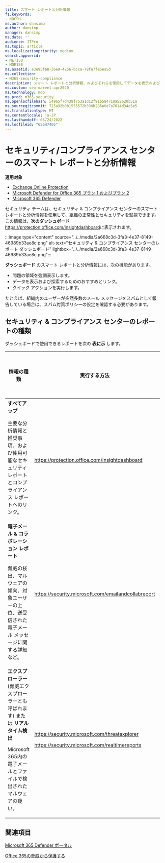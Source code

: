```yaml
---
title: スマート レポートと分析情報
f1.keywords:
- NOCSH
ms.author: dansimp
author: dansimp
manager: dansimp
ms.date: ''
audience: ITPro
ms.topic: article
ms.localizationpriority: medium
search.appverid:
- MET150
- MOE150
ms.assetid: e3e95f68-36e9-4256-bcca-78fe7fe5ea5d
ms.collection:
- M365-security-compliance
description: スマート レポートと分析情報、およびそれらを使用してデータを表示および調査し、迅速なアクションを実行する方法について説明します。
ms.custom: seo-marvel-apr2020
ms.technology: mdo
ms.prod: m365-security
ms.openlocfilehash: 54965f7d439f753a1d12f91b584718a52620b51a
ms.sourcegitcommit: 725a92b0b1555572b306b285a0e7a7614d34e5e5
ms.translationtype: MT
ms.contentlocale: ja-JP
ms.lasthandoff: 05/24/2022
ms.locfileid: "65647405"
---
```

# <a name="smart-reports-and-insights-in-the-security--compliance-center"></a>セキュリティ/コンプライアンス センターのスマート レポートと分析情報

**適用対象**
- [Exchange Online Protection](exchange-online-protection-overview.md)
- [Microsoft Defender for Office 365 プラン 1 およびプラン 2](defender-for-office-365.md)
- [Microsoft 365 Defender](../defender/microsoft-365-defender.md)

セキュリティ チームは、セキュリティ & コンプライアンス センターのスマート レポートと分析情報を使用して、組織の正常性とセキュリティを監視できます。 この情報は、**次のダッシュボード**<https://protection.office.com/insightdashboard>に表示されます。

:::image type="content" source="../../media/2a668c3d-3fa3-4e37-8149-46989b33ae8c.png" alt-text="セキュリティ & コンプライアンス センターのレポート ダッシュボード" lightbox="../../media/2a668c3d-3fa3-4e37-8149-46989b33ae8c.png":::

**ダッシュボード** のスマート レポートと分析情報には、次の機能があります。

- 問題の領域を強調表示します。
- データを表示および探索するためのおすすめとリンク。
- クイック アクションを実行します。

たとえば、組織内のユーザーが突然多数のメール メッセージをスパムとして報告している場合は、スパム対策ポリシーの設定を確認する必要があります。

## <a name="types-of-reports-in-the-security--compliance-center"></a>セキュリティ & コンプライアンス センターのレポートの種類

ダッシュボードで使用できるレポートを次の **表に示** します。

|情報の種類|実行する方法|詳細については、こちらを参照してください。|
|---|---|---|
|**すべてアップ** <p> 主要な分析情報と推奨事項、および使用可能なセキュリティ レポートとコンプライアンス レポートへのリンク。|<https://protection.office.com/insightdashboard>|[セキュリティ センターとコンプライアンス センターのレポート](../../compliance/reports-in-security-and-compliance.md)|
|**電子メール & コラボレーション レポート** <p> 脅威の検出、マルウェアの傾向、対象ユーザーの上位、送受信された電子メール メッセージに関する詳細など。|<https://security.microsoft.com/emailandcollabreport>|[メール セキュリティ レポートを表示する](view-email-security-reports.md) <p> [Defender for Office 365のレポートを表示する](view-reports-for-mdo.md)|
|**エクスプローラー** (脅威エクスプローラーとも呼ばれます) または **リアルタイム検出** <p> Microsoft 365内の電子メールとファイルで検出されたマルウェアの疑い。|<https://security.microsoft.com/threatexplorer> <p> <https://security.microsoft.com/realtimereports>|[脅威エクスプローラー (またはリアルタイムの検出)](threat-explorer.md)|

## <a name="related-topics"></a>関連項目

[Microsoft 365 Defender ポータル](../defender/microsoft-365-defender.md#the-microsoft-365-defender-portal)

[Office 365の脅威から保護する](protect-against-threats.md)
